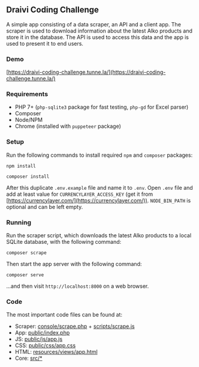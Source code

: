 ## Draivi Coding Challenge

A simple app consisting of a data scraper, an API and a client app. The scraper is used to download information about the latest Alko products and store it in the database. The API is used to access this data and the app is used to present it to end users.

### Demo

[https://draivi-coding-challenge.tunne.la/](https://draivi-coding-challenge.tunne.la/)

### Requirements

- PHP 7+ (`php-sqlite3` package for fast testing, `php-gd` for Excel parser)
- Composer
- Node/NPM
- Chrome (installed with `puppeteer` package)

### Setup

Run the following commands to install required `npm` and `composer` packages:

```
npm install
```

```
composer install
```

After this duplicate `.env.example` file and name it to `.env`. Open `.env` file and add at least value for `CURRENCYLAYER_ACCESS_KEY` (get it from [https://currencylayer.com/](https://currencylayer.com/)). `NODE_BIN_PATH` is optional and can be left empty.

### Running

Run the scraper script, which downloads the latest Alko 
products to a local SQLite database, with the following command:

```
composer scrape
```

Then start the app server with the following command:

```
composer serve
```

...and then visit `http://localhost:8000` on a web browser.

### Code

The most important code files can be found at:

- Scraper: [console/scrape.php](https://github.com/tunnela/draivi-coding-challenge/blob/master/console/scrape.php) + [scripts/scrape.js](https://github.com/tunnela/draivi-coding-challenge/blob/master/scripts/scrape.js)
- App: [public/index.php](https://github.com/tunnela/draivi-coding-challenge/blob/master/public/index.php)
- JS: [public/js/app.js](https://github.com/tunnela/draivi-coding-challenge/blob/master/public/js/app.js)
- CSS: [public/css/app.css](https://github.com/tunnela/draivi-coding-challenge/blob/master/public/css/app.css)
- HTML: [resources/views/app.html](https://github.com/tunnela/draivi-coding-challenge/blob/master/resources/views/app.html)
- Core: [src/*](https://github.com/tunnela/draivi-coding-challenge/blob/master/src)

